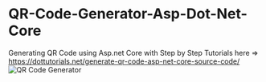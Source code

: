 # QR-Code-Generator-Asp-Dot-Net-Core
Generating QR Code using Asp.net Core with Step by Step Tutorials here => https://dottutorials.net/generate-qr-code-asp-net-core-source-code/
![QR Code Generator](https://dottutorials.net/wp-content/uploads/2019/05/Screenshot-2019-05-03-at-1.04.25-AM-1024x536.png)
